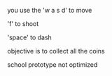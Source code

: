 you use the 'w a s d' to move

 'f' to shoot

 'space' to dash 

objective is to collect all the coins

school prototype not optimized
